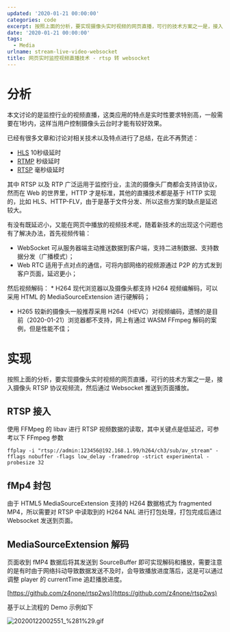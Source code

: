 ```yaml
---
updated: '2020-01-21 00:00:00'
categories: code
excerpt: 按照上面的分析，要实现摄像头实时视频的网页直播，可行的技术方案之一是，接入摄像头 RTSP 协议视频流，然后通过 Websocket 推送到页面播放。
date: '2020-01-21 00:00:00'
tags:
  - Media
urlname: stream-live-video-websocket
title: 网页实时监控视频直播技术 - rtsp 转 websocket
---
```


# 分析


本文讨论的是监控行业的视频直播，这类应用的特点是实时性要求特别高，一般需要在1秒内，这样当用户控制摄像头云台时才能有较好效果。


已经有很多文章和讨论对相关技术以及特点进行了总结，在此不再赘述：

- [HLS](https://zh.wikipedia.org/zh-hans/HTTP_Live_Streaming) 10秒级延时
- [RTMP](https://zh.wikipedia.org/wiki/%E5%AE%9E%E6%97%B6%E6%B6%88%E6%81%AF%E5%8D%8F%E8%AE%AE) 秒级延时
- [RTSP](https://zh.wikipedia.org/wiki/%E5%8D%B3%E6%99%82%E4%B8%B2%E6%B5%81%E5%8D%94%E5%AE%9A) 毫秒级延时

其中 RTSP 以及 RTP 广泛运用于监控行业，主流的摄像头厂商都会支持该协议，然而在 Web 的世界里，HTTP 才是标准，其他的直播技术都是基于 HTTP 实现的，比如 HLS、HTTP-FLV，由于是基于文件分发、所以这些方案的缺点是延迟较大。


有没有既延迟小，又能在网页中播放的视频技术呢，随着新技术的出现这个问题也有了解决办法，首先视频传输：

- WebSocket 可从服务器端主动推送数据到客户端，支持二进制数据、支持数据分发（广播模式）；
- Web RTC 适用于点对点的通信，可将内部网络的视频源通过 P2P 的方式发到客户页面，延迟更小；

然后视频解码： * H264 现代浏览器以及摄像头都支持 H264 视频编解码，可以采用 HTML 的 MediaSourceExtension 进行硬解码；

- H265 较新的摄像头一般推荐采用 H264（HEVC）对视频编码，遗憾的是目前（2020-01-21）浏览器都不支持，网上有通过 WASM FFmpeg 解码的案例，但是性能不佳；

# 实现


按照上面的分析，要实现摄像头实时视频的网页直播，可行的技术方案之一是，接入摄像头 RTSP 协议视频流，然后通过 Websocket 推送到页面播放。


## RTSP 接入


使用 FFMpeg 的 libav 进行 RTSP 视频数据的读取，其中关键点是低延迟，可参考以下 FFmpeg 参数


```text
ffplay -i "rtsp://admin:123456@192.168.1.99/h264/ch3/sub/av_stream" -fflags nobuffer -flags low_delay -framedrop -strict experimental -probesize 32

```


## fMp4 封包


由于 HTML5 MediaSourceExtension 支持的 H264 数据格式为 fragmented MP4，所以需要对 RTSP 中读取到的 H264 NAL 进行打包处理，打包完成后通过 Websocket 发送到页面。


## MediaSourceExtension 解码


页面收到 fMP4 数据后将其发送到 SourceBuffer 即可实现解码和播放，需要注意的是有时由于网络抖动导致数据发送不及时，会导致播放进度落后，这是可以通过调整 player 的 currentTime 追赶播放进度。


[https://github.com/z4none/rtsp2ws](https://github.com/z4none/rtsp2ws)


基于以上流程的 Demo 示例如下


![20200122002551_%281%29.gif](https://s.z4none.me/blog/0659e50026f9e37296051410cefde282.gif)

